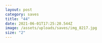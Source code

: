 ```yaml
---
layout: post
category: saves
title: "44"
date: 2021-06-01T17:25:20.544Z
image: /assets/uploads/saves/img_8217.jpg
size: "2"
---
```

